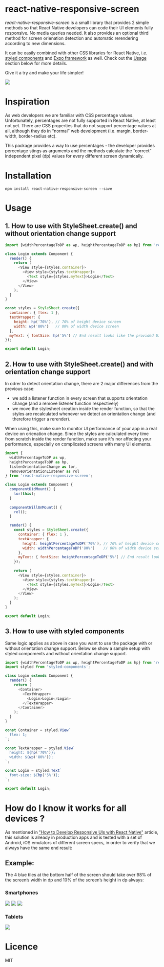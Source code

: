# react-native-responsive-screen

<i>react-native-responsive-screen</i> is a small library that provides 2 simple methods so that React Native developers can code their UI elements fully responsive. No media queries needed. It also provides an optional third method for screen orienation detection and automatic rerendering according to new dimensions.

It can be easily combined with other CSS libraries for React Native, i.e. [styled components](https://www.styled-components.com/) and [Expo framework](https://expo.io/) as well. Check out the [Usage](#usage) section below for more details.

Give it a try and make your life simpler!

<img src="https://cdn-images-1.medium.com/max/800/1*BWpx3uRPlWByahoXA6M-BQ.jpeg" />

# Inspiration

As web developers we are familiar with CSS percentage values. Unfortunately, percentages are not fully supported in React Native, at least not yet. There are CSS properties that do not support percentage values at all, although they do in “normal” web development (i.e. margin, border-width, border-radius etc).

This package provides a way to use percentages - the developer provides percentage stings as arguments and the methods calculate the “correct” independent pixel (dp) values for every different screen dynamically.

# Installation

`npm install react-native-responsive-screen --save`

# Usage

## 1. How to use with StyleSheet.create() and without orientation change support 
```javascript
import {widthPercentageToDP as wp, heightPercentageToDP as hp} from 'react-native-responsive-screen';

class Login extends Component {
  render() {
    return (
      <View style={styles.container}>
        <View style={styles.textWrapper}>
          <Text style={styles.myText}>Login</Text>
        </View>
      </View>
    );
  }
}

const styles = StyleSheet.create({
  container: { flex: 1 },
  textWrapper: {
    height: hp('70%'), // 70% of height device screen
    width: wp('80%')   // 80% of width device screen
  },
  myText: { fontSize: hp('5%') // End result looks like the provided UI mockup }
});

export default Login;
```

## 2. How to use with StyleSheet.create() and with orientation change support
In odrer to detect orientation change, there are 2 major differences from the previous case:
* we add a listener function in every screen that supports orientation change (and a remove listener function respectively)
* we move the stylesheet creation inside the render function, so that the styles are recalculated whenever we detect an orientation change (and therefore trigger a rerender).

When using this, make sure to monitor UI performance of your app in a real device on orienation change. Since the styles are calculated every time from scratch inside the render function, make sure it's nor affecting your performance, especially on complicated screens with many UI elements.

```javascript
import {
  widthPercentageToDP as wp,
  heightPercentageToDP as hp,
  listenOrientationChange as lor,
  removeOrientationListener as rol
} from 'react-native-responsive-screen';

class Login extends Component {
  componentDidMount() {
    lor(this);
  }
  
  componentWillUnMount() {
    rol();
  }

  render() {
    const styles = StyleSheet.create({
      container: { flex: 1 },
      textWrapper: {
        height: heightPercentageToDP('70%'), // 70% of height device screen
        width: widthPercentageToDP('80%')    // 80% of width device screen
      },
      myText: { fontSize: heightPercentageToDP('5%') // End result looks like the provided UI mockup }
    });
  
    return (
      <View style={styles.container}>
        <View style={styles.textWrapper}>
          <Text style={styles.myText}>Login</Text>
        </View>
      </View>
    );
  }
}

export default Login;
```

## 3. How to use with styled components
Same logic applies as above in case you want to use the package with or without orientation change support. Below se show a sample setup with styled compoments and without orientation change support.

```javascript
import {widthPercentageToDP as wp, heightPercentageToDP as hp} from 'react-native-responsive-screen';
import styled from 'styled-components';

class Login extends Component {
  render() {
    return (
      <Container>
        <TextWrapper>
          <Login>Login</Login>
        </TextWrapper>
      </Container>
    );
  }
}

const Container = styled.View`
  flex: 1;
`;

const TextWrapper = styled.View`
  height: ${hp('70%')};
  width: ${wp('80%')};
`;

const Login = styled.Text`
  font-size: ${hp('5%')};
`;

export default Login;
```



# How do I know it works for all devices ?

As mentioned in ["How to Develop Responsive UIs with React Native"](https://medium.com/building-with-react-native/how-to-develop-responsive-uis-with-react-native-1x03-a448097c9503) article, this solution is already in production apps and is tested with a set of Android, iOS emulators of different screen specs, in order to verify that we always have the same end result:

## Example:
The 4 blue tiles at the bottom half of the screen should take over 98% of the screen’s width in dp and 10% of the screen’s height in dp always:

### Smartphones
<img src="https://cdn-images-1.medium.com/max/800/1*aoIGDVNrcvIw_4NRqRtHTA.png" />
<img src="https://cdn-images-1.medium.com/max/800/1*Yl9k-Lxg9jxJ9g00qmRlIA.png" />
<img src="https://cdn-images-1.medium.com/max/800/1*rE43O18nt4_ECUvXr_fSZA.png" />

### Tablets
<img src="https://cdn-images-1.medium.com/max/800/1*3uJUPxITidUJAokwB8BokQ.png" />

# Licence

MIT
